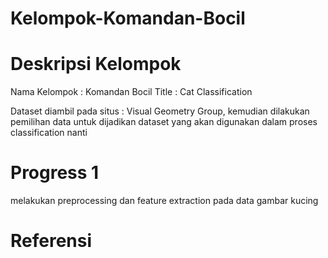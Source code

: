 # Kelompok-Komandan-Bocil

# Deskripsi Kelompok
Nama Kelompok : Komandan Bocil
Title : Cat Classification

Dataset diambil pada situs : Visual Geometry Group, kemudian dilakukan pemilihan data untuk dijadikan dataset yang akan digunakan dalam proses classification nanti

# Progress 1
melakukan preprocessing dan feature extraction pada data gambar kucing

# Referensi
